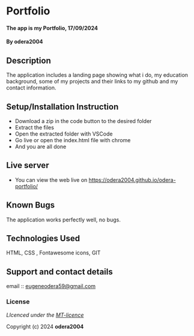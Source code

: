 # Portfolio
#### The app is my Portfolio, 17/09/2024
#### **By odera2004**
## Description
The application includes a  landing page showing what i do, my education background, some of my projects and their links to my github  and my contact information.

## Setup/Installation Instruction
* Download a zip in the code button to the desired folder
* Extract the files
* Open the extracted folder with VSCode
* Go live or open the index.html file with chrome
* And you are all done

## Live server
* You can view the web live on   https://odera2004.github.io/odera-portfolio/

## Known Bugs
The application works perfectly well, no bugs.

## Technologies Used
HTML, CSS , Fontawesome icons, GIT

## Support and contact details
email :: eugeneodera59@gmail.com

### License

*LIcenced under the [MT-licence](https://github.com/odera2004/portfolio-3/blob/main/LICENSE.md)*

Copyright (c) 2024 **odera2004**